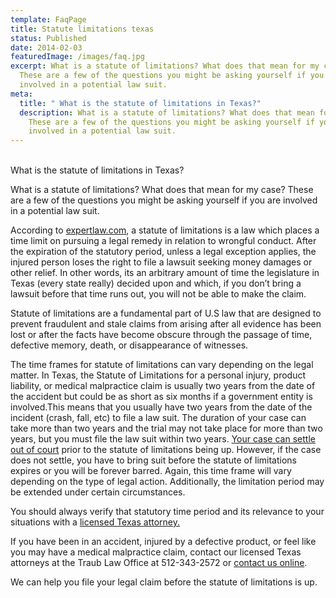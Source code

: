 ```yaml
---
template: FaqPage
title: Statute limitations texas
status: Published
date: 2014-02-03
featuredImage: /images/faq.jpg
excerpt: What is a statute of limitations? What does that mean for my case?
  These are a few of the questions you might be asking yourself if you are
  involved in a potential law suit.
meta:
  title: " What is the statute of limitations in Texas?"
  description: What is a statute of limitations? What does that mean for my case?
    These are a few of the questions you might be asking yourself if you are
    involved in a potential law suit.
---
```

<!--StartFragment-->

\
What is the statute of limitations in Texas?

<!--EndFragment-->

<!--StartFragment-->

What is a statute of limitations? What does that mean for my case? These are a few of the questions you might be asking yourself if you are involved in a potential law suit.

According to [expertlaw.com](http://expertlaw.com/), a statute of limitations is a law which places a time limit on pursuing a legal remedy in relation to wrongful conduct. After the expiration of the statutory period, unless a legal exception applies, the injured person loses the right to file a lawsuit seeking money damages or other relief. In other words, its an arbitrary amount of time the legislature in Texas (every state really) decided upon and which, if you don’t bring a lawsuit before that time runs out, you will not be able to make the claim.

Statute of limitations are a fundamental part of U.S law that are designed to prevent fraudulent and stale claims from arising after all evidence has been lost or after the facts have become obscure through the passage of time, defective memory, death, or disappearance of witnesses.

The time frames for statute of limitations can vary depending on the legal matter. In Texas, the Statute of Limitations for a personal injury, product liability, or medical malpractice claim is usually two years from the date of the accident but could be as short as six months if a government entity is involved.This means that you usually have two years from the date of the incident (crash, fall, etc) to file a law suit. The duration of your case can take more than two years and the trial may not take place for more than two years, but you must file the law suit within two years. [Your case can settle out of court](https://www.austinaccidentlawyer.com/personal-injury-services/dealing-with-your-insurance-company/ "Insurance Disputes and Settlements") prior to the statute of limitations being up. However, if the case does not settle, you have to bring suit before the statute of limitations expires or you will be forever barred. Again, this time frame will vary depending on the type of legal action. Additionally, the limitation period may be extended under certain circumstances.

You should always verify that statutory time period and its relevance to your situations with a [licensed Texas attorney.](https://www.austinaccidentlawyer.com/meet-us/andrew-traub/)

If you have been in an accident, injured by a defective product, or feel like you may have a medical malpractice claim, contact our licensed Texas attorneys at the Traub Law Office at 512-343-2572 or [contact us online](https://www.austinaccidentlawyer.com/about-us/contact-us/ "Contact Us").

We can help you file your legal claim before the statute of limitations is up.

<!--EndFragment-->